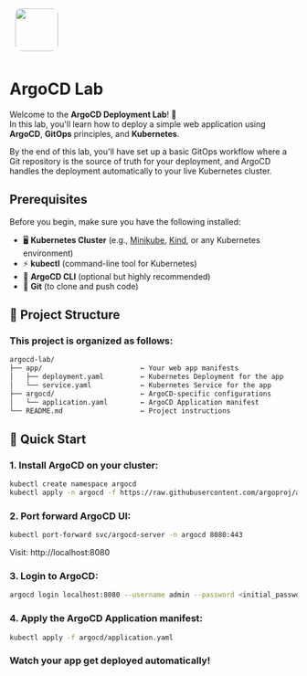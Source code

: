 
<img src="../resources/images/logos/logos_argocd.svg" style="border-radius: 20px; padding: 10px; width:75px;height:75px;"/></a><br/>
# ArgoCD Lab

Welcome to the **ArgoCD  Deployment Lab**! 🚀  
In this lab, you'll learn how to deploy a simple web application using **ArgoCD**, **GitOps** principles, and **Kubernetes**. 

By the end of this lab, you'll have set up a basic GitOps workflow where a Git repository is the source of truth for your deployment, and ArgoCD handles the deployment automatically to your live Kubernetes cluster.

## Prerequisites

Before you begin, make sure you have the following installed:

- 🖥️ **Kubernetes Cluster** (e.g., [Minikube](https://minikube.sigs.k8s.io/), [Kind](https://kind.sigs.k8s.io/), or any Kubernetes environment)
- ⚡ **kubectl** (command-line tool for Kubernetes)
- 🎯 **ArgoCD CLI** (optional but highly recommended)
- 🔡 **Git** (to clone and push code)

## 📁 Project Structure

### This project is organized as follows:

```bash
argocd-lab/
├── app/                        ← Your web app manifests
│   ├── deployment.yaml         ← Kubernetes Deployment for the app
│   └── service.yaml            ← Kubernetes Service for the app
├── argocd/                     ← ArgoCD-specific configurations
│   └── application.yaml        ← ArgoCD Application manifest
└── README.md                   ← Project instructions       
```



## 🚀 Quick Start
### 1. Install ArgoCD on your cluster:

```bash
kubectl create namespace argocd
kubectl apply -n argocd -f https://raw.githubusercontent.com/argoproj/argo-cd/stable/manifests/install.yaml
```

### 2. Port forward ArgoCD UI:
```bash
kubectl port-forward svc/argocd-server -n argocd 8080:443
```

Visit: http://localhost:8080

### 3. Login to ArgoCD:
```bash
argocd login localhost:8080 --username admin --password <initial_password>
```
### 4. Apply the ArgoCD Application manifest:
```bash
kubectl apply -f argocd/application.yaml
```

### Watch your app get deployed automatically!